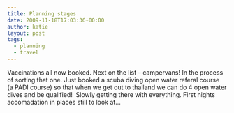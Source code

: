 ```yaml
---
title: Planning stages
date: 2009-11-18T17:03:36+00:00
author: katie
layout: post
tags:
  - planning
  - travel
---
```

Vaccinations all now booked. Next on the list &#8211; campervans! In the process of sorting that one. Just booked a scuba diving open water referal course (a PADI course) so that when we get out to thailand we can do 4 open water dives and be qualified!  Slowly getting there with everything. First nights accomadation in places still to look at&#8230;